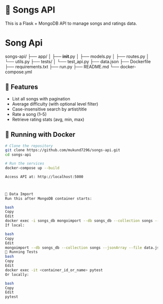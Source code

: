 

# 🎵 Songs API

This is a Flask + MongoDB API to manage songs and ratings data.

# Song Api
songs-api/
├── app/
│   ├── __init__.py
│   ├── models.py
│   ├── routes.py
│   └── utils.py
├── tests/
│   └── test_api.py
├── data.json
├── Dockerfile
├── requirements.txt
├── run.py
├── README.md
└── docker-compose.yml

## 🚀 Features

- List all songs with pagination
- Average difficulty (with optional level filter)
- Case-insensitive search by artist/title
- Rate a song (1–5)
- Retrieve rating stats (avg, min, max)

## 🐳 Running with Docker

```bash
# Clone the repository
git clone https://github.com/mukund7296/songs-api.git
cd songs-api

# Run the services
docker-compose up --build

Access API at: http://localhost:5000



📁 Data Import
Run this after MongoDB container starts:

bash
Copy
Edit
docker exec -i songs_db mongoimport --db songs_db --collection songs --jsonArray --file /data.json --drop
If local:

bash
Copy
Edit
mongoimport --db songs_db --collection songs --jsonArray --file data.json --drop
🧪 Running Tests
bash
Copy
Edit
docker exec -it <container_id_or_name> pytest
Or locally:

bash
Copy
Edit
pytest
